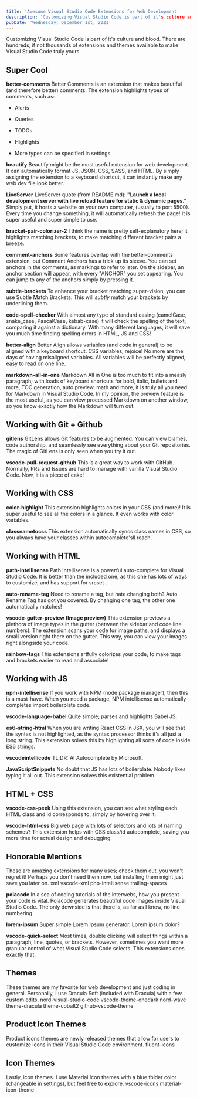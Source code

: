 ```yaml
---
title: 'Awesome Visual Studio Code Extensions for Web Development'
description: 'Customizing Visual Studio Code is part of it's culture and blood.There are hundreds, if not thousands of extensions and themes available to make Visual Studio Code truly yours.'
pubDate: 'Wednesday, December 1st, 2021'
---
```


Customizing Visual Studio Code is part of it's culture and blood. There are hundreds, if not thousands of extensions and themes available to make Visual Studio Code truly yours.

## Super Cool

**better-comments** Better Comments is an extension that makes beautiful (and therefore better) comments. The extension highlights types of comments, such as:

- Alerts

- Queries

- TODOs

- Highlights

- More types can be specified in settings

**beautify** Beautify might be the most useful extension for web development. It can automatically format JS, JSON, CSS, SASS, and HTML. By simply assigning the extension to a keyboard shortcut, it can instantly make any web dev file look better.

**LiveServer** LiveServer quote (from README.md): **"Launch a local development server with live reload feature for static & dynamic pages."** Simply put, it hosts a website on your own computer, (usually to port 5500). Every time you change something, it will automatically refresh the page! It is super useful and super simple to use.

**bracket-pair-colorizer-2** I think the name is pretty self-explanatory here; it highlights matching brackets, to make matching different bracket pairs a breeze.

**comment-anchors** Some features overlap with the better-comments extension, but Comment Anchors has a trick up its sleeve. You can set anchors in the comments, as markings to refer to later. On the sidebar, an anchor section will appear, with every "ANCHOR" you set appearing. You can jump to any of the anchors simply by pressing it.

**subtle-brackets** To enhance your bracket matching super-vision, you can use Subtle Match Brackets. This will *subtly* match your brackets by underlining them.

**code-spell-checker** With almost any type of standard casing (camelCase, snake_case, PascalCase, kebab-case) it will check the spelling of the text, comparing it against a dictionary. With many different languages, it will save you much time finding spelling errors in HTML, JS and CSS!

**better-align** Better Align allows variables (and code in general) to be aligned with a keyboard shortcut. CSS variables, rejoice! No more are the days of having misaligned variables. All variables will be perfectly aligned, easy to read on one line.

**markdown-all-in-one** Markdown All in One is too much to fit into a measly paragraph; with loads of keyboard shortcuts for bold, italic, bullets and more, TOC generation, auto preview, math and more, it is truly all you need for Markdown in Visual Studio Code. In my opinion, the preview feature is the most useful, as you can view processed Markdown on another window, so you know exactly how the Markdown will turn out.

## Working with Git + Github

**gitlens** GitLens allows Git features to be augmented. You can view blames, code authorship, and seamlessly see everything about your Git repositories. The magic of GitLens is only seen when you try it out.

**vscode-pull-request-github** This is a great way to work with GitHub. Normally, PRs and Issues are hard to manage with vanilla Visual Studio Code. Now, it is a piece of cake!

## Working with CSS

**color-highlight** This extension highlights colors in your CSS (and more)! It is super useful to see all the colors in a glance. It even works with color variables.

**classnametocss** This extension automatically syncs class names in CSS, so you always have your classes within autocomplete'sll reach.

## Working with HTML

**path-intellisense** Path Intellisense is a powerful auto-complete for Visual Studio Code. It is better than the included one, as this one has lots of ways to customize, and has support for srcset .

**auto-rename-tag** Need to rename a tag, but hate changing both? Auto Rename Tag has got you covered. By changing one tag, the other one automatically matches!

**vscode-gutter-preview (Image preview)** This extension previews a plethora of image types in the gutter (between the sidebar and code line numbers). The extension scans your code for image paths, and displays a small version right there on the gutter. This way, you can view your images right alongside your code.

**rainbow-tags** This extensions artfully colorizes your code, to make tags and brackets easier to read and associate!

## Working with JS

**npm-intellisense** If you work with NPM (node package manager), then this is a must-have. When you need a package, NPM intellisense automatically completes import boilerplate code.

**vscode-language-babel** Quite simple; parses and highlights Babel JS.

**es6-string-html** When you are writing React CSS in JSX, you will see that the syntax is not highlighted, as the syntax processor thinks it's all just a long string. This extension solves this by highlighting all sorts of code inside ES6 strings.

**vscodeintellicode** TL;DR: AI Autocomplete by Microsoft.

**JavaScriptSnippets** No doubt that JS has lots of boilerplate. Nobody likes typing it all out. This extension solves this existential problem.

## HTML + CSS

**vscode-css-peek** Using this extension, you can see what styling each HTML class and id corresponds to, simply by hovering over it.

**vscode-html-css** Big web page with lots of selectors and lots of naming schemes? This extension helps with CSS class/id autocomplete, saving you more time for actual design and debugging.

## Honorable Mentions

These are amazing extensions for many uses; check them out, you won't regret it! Perhaps you don't need them now, but installing them might just save you later on. xml vscode-xml php-intellisense trailing-spaces

**polacode** In a sea of coding tutorials of the interwebs, how you present your code is vital. Polacode generates beautiful code images inside Visual Studio Code. The only downside is that there is, as far as I know, no line numbering.

**lorem-ipsum** Super simple Lorem Ipsum generator. Lorem ipsum dolor?

**vscode-quick-select** Most times, double clicking will select things within a paragraph, line, quotes, or brackets. However, sometimes you want more granular control of what Visual Studio Code selects. This extensions does exactly that.

## Themes

These themes are my favorite for web development and just coding in general. Personally, I use Dracula Soft (included with Dracula) with a few custom edits. nord-visual-studio-code vscode-theme-onedark nord-wave theme-dracula theme-cobalt2 github-vscode-theme

## Product Icon Themes

Product icons themes are newly released themes that allow for users to customize icons in their Visual Studio Code environment. fluent-icons

## Icon Themes

Lastly, icon themes. I use Material Icon themes with a blue folder color (changeable in settings), but feel free to explore. vscode-icons material-icon-theme